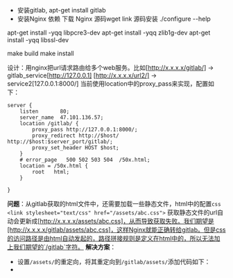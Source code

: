 - 安装gitlab, apt-get install gitlab
- 安装Nginx 依赖 
下载 Nginx 源码wget link
源码安装 ./configure --help

apt-get install -yqq libpcre3-dev
apt-get install -yqq zlib1g-dev
apt-get install -yqq libssl-dev

make build
make install 

设计：用nginx把url请求路由给多个web服务。比如[http://x.x.x.x/gitlab/] -> gitlab_service[http://127.0.0.1]
[http://x.x.x.x/url2/] -> service2[127.0.0.1:8000/]
当前使用location中的proxy_pass来实现，配置如下：
```
server {
    listen       80;
    server_name  47.101.136.57;
    location /gitlab/ {
        proxy_pass http://127.0.0.1:8000/;
        proxy_redirect http://$host/ http://$host:$server_port/gitlab/;
        proxy_set_header HOST $host;
    }
    # error_page   500 502 503 504  /50x.html;
    location = /50x.html {
        root   html;
    }

}
```
__问题__：从gitlab获取的html文件中，还需要加载一些静态文件，html中的配置`css <link stylesheet="text/css" href="/assets/abc.css">`
获取静态文件的url自动会更新成[http://x.x.x.x/assets/abc.css]，从而导致获取失败。我们期望是[http://x.x.x.x/gitlab/assets/abc.css]，这样Nginx就能正确转给gitlab。但是css的访问路径是由html自动发起的，路径拼接规则是定义在html中的，所以无法加上我们期望的`/gitlab`字符。
__解决方案__：
* 设置`/assets/`的重定向，将其重定向到`/gitlab/assets/`添加代码如下：
* 
<!--stackedit_data:
eyJoaXN0b3J5IjpbMTc2NTMxMDA4NCwtOTgyODMyODQsMTU4OD
UxMDMxNl19
-->